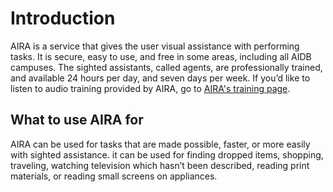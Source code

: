 # Introduction

AIRA is a service that gives the user visual assistance with performing tasks. It is secure, easy to use, and free in some areas,
including all AIDB campuses. The sighted assistants, called agents, are professionally trained, and available 24 hours per day, and seven
days per week. If you’d like to listen to audio training provided by AIRA, go to [AIRA's training page](https://aira.io/training).

## What to use AIRA for

AIRA can be used for tasks that are made possible, faster, or more easily with sighted assistance. it can be used for finding dropped
items, shopping, traveling, watching television which hasn’t been described, reading print materials, or reading small screens on
appliances.

